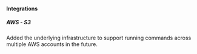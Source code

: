 
#### Integrations

##### AWS - S3

Added the underlying infrastructure to support running commands across multiple AWS accounts in the future.


